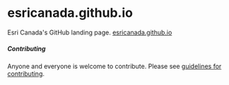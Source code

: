 # esricanada.github.io

Esri Canada's GitHub landing page.
[esricanada.github.io](esricanada.github.io)

##### Contributing

Anyone and everyone is welcome to contribute. Please see [guidelines for contributing](https://github.com/esri/contributing).
